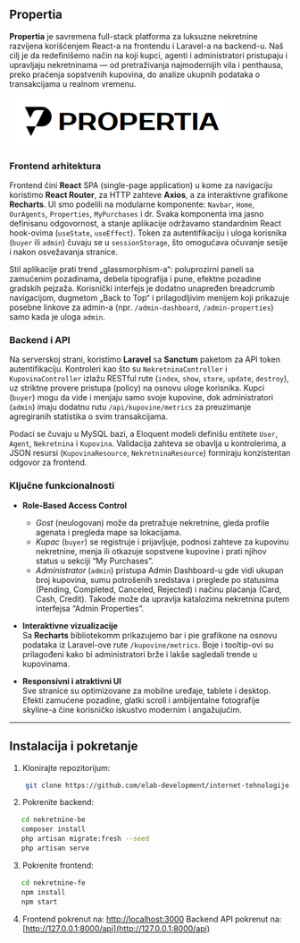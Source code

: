 ## Propertia

**Propertia** je savremena full-stack platforma za luksuzne nekretnine razvijena korišćenjem React-a na frontendu i Laravel-a na backend-u. Naš cilj je da redefinišemo način na koji kupci, agenti i administratori pristupaju i upravljaju nekretninama — od pretraživanja najmodernijih vila i penthausa, preko praćenja sopstvenih kupovina, do analize ukupnih podataka o transakcijama u realnom vremenu.

![Logo](./images/logo.png)

### Frontend arhitektura

Frontend čini **React** SPA (single-page application) u kome za navigaciju koristimo **React Router**, za HTTP zahteve **Axios**, a za interaktivne grafikone **Recharts**. UI smo podelili na modularne komponente: `Navbar`, `Home`, `OurAgents`, `Properties`, `MyPurchases` i dr. Svaka komponenta ima jasno definisanu odgovornost, a stanje aplikacije održavamo standardnim React hook-ovima (`useState`, `useEffect`). Token za autentifikaciju i uloga korisnika (`buyer` ili `admin`) čuvaju se u `sessionStorage`, što omogućava očuvanje sesije i nakon osvežavanja stranice.

Stil aplikacije prati trend „glassmorphism-a“: poluprozirni paneli sa zamućenim pozadinama, debela tipografija i pune, efektne pozadine gradskih pejzaža. Korisnički interfejs je dodatno unapređen breadcrumb navigacijom, dugmetom „Back to Top“ i prilagodljivim menijem koji prikazuje posebne linkove za admin-a (npr. `/admin-dashboard`, `/admin-properties`) samo kada je uloga `admin`.

### Backend i API

Na serverskoj strani, koristimo **Laravel** sa **Sanctum** paketom za API token autentifikaciju. Kontroleri kao što su `NekretninaController` i `KupovinaController` izlažu RESTful rute (`index`, `show`, `store`, `update`, `destroy`), uz striktne provere pristupa (policy) na osnovu uloge korisnika. Kupci (`buyer`) mogu da vide i menjaju samo svoje kupovine, dok administratori (`admin`) imaju dodatnu rutu `/api/kupovine/metrics` za preuzimanje agregiranih statistika o svim transakcijama.

Podaci se čuvaju u MySQL bazi, a Eloquent modeli definišu entitete `User`, `Agent`, `Nekretnina` i `Kupovina`. Validacija zahteva se obavlja u kontrolerima, a JSON resursi (`KupovinaResource`, `NekretninaResource`) formiraju konzistentan odgovor za frontend.

### Ključne funkcionalnosti

- **Role-Based Access Control**  
  - *Gost* (neulogovan) može da pretražuje nekretnine, gleda profile agenata i pregleda mape sa lokacijama.  
  - *Kupac* (`buyer`) se registruje i prijavljuje, podnosi zahteve za kupovinu nekretnine, menja ili otkazuje sopstvene kupovine i prati njihov status u sekciji “My Purchases”.  
  - *Administrator* (`admin`) pristupa Admin Dashboard-u gde vidi ukupan broj kupovina, sumu potrošenih sredstava i preglede po statusima (Pending, Completed, Canceled, Rejected) i načinu plaćanja (Card, Cash, Credit). Takođe može da upravlja katalozima nekretnina putem interfejsa “Admin Properties”.

- **Interaktivne vizualizacije**  
  Sa **Recharts** bibliotekomm prikazujemo bar i pie grafikone na osnovu podataka iz Laravel-ove rute `/kupovine/metrics`. Boje i tooltip-ovi su prilagođeni kako bi administratori brže i lakše sagledali trende u kupovinama.

- **Responsivni i atraktivni UI**  
  Sve stranice su optimizovane za mobilne uređaje, tablete i desktop. Efekti zamućene pozadine, glatki scroll i ambijentalne fotografije skyline-a čine korisničko iskustvo modernim i angažujućim.

---
Instalacija i pokretanje
---------------------------

1. Klonirajte repozitorijum:
```bash
    git clone https://github.com/elab-development/internet-tehnologije-2024-projekat-kupovina_nekretnina_2022_1047.git
```
2. Pokrenite backend:
```bash
   cd nekretnine-be
   composer install
   php artisan migrate:fresh --seed
   php artisan serve
```
    
3. Pokrenite frontend:
```bash
   cd nekretnine-fe
   npm install
   npm start
```
    
4.  Frontend pokrenut na: [http://localhost:3000](http://localhost:3000) Backend API pokrenut na: [http://127.0.0.1:8000/api](http://127.0.0.1:8000/api)